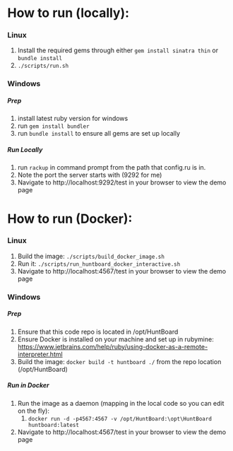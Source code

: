 # How to run (locally):
### Linux
1. Install the required gems through either `gem install sinatra thin` or `bundle install`
1. `./scripts/run.sh`

### Windows
##### Prep
1. install latest ruby version for windows
1. run `gem install bundler`
1. run `bundle install` to ensure all gems are set up locally

##### Run Locally
1. run `rackup` in command prompt from the path that config.ru is in.  
1. Note the port the server starts with (9292 for me)
1. Navigate to http://localhost:9292/test in your browser to view the demo page

# How to run (Docker):
### Linux
1. Build the image: `./scripts/build_docker_image.sh`
1. Run it: `./scripts/run_huntboard_docker_interactive.sh`
1. Navigate to http://localhost:4567/test in your browser to view the demo page

### Windows
##### Prep
1. Ensure that this code repo is located in /opt/HuntBoard
1. Ensure Docker is installed on your machine and set up in rubymine: https://www.jetbrains.com/help/ruby/using-docker-as-a-remote-interpreter.html
1. Build the image: `docker build -t huntboard ./` from the repo location (/opt/HuntBoard)

##### Run in Docker
1. Run the image as a daemon (mapping in the local code so you can edit on the fly):
   1. `docker run -d -p4567:4567 -v /opt/HuntBoard:\opt\HuntBoard huntboard:latest`
1. Navigate to http://localhost:4567/test in your browser to view the demo page